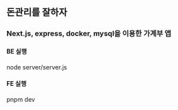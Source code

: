 ## 돈관리를 잘하자

### Next.js, express, docker, mysql을 이용한 가계부 앱

#### BE 실행

node server/server.js

#### FE 실행

pnpm dev
